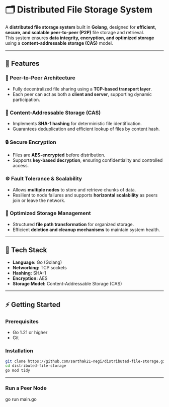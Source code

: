 # 🗂️ Distributed File Storage System

A **distributed file storage system** built in **Golang**, designed for **efficient, secure, and scalable peer-to-peer (P2P)** file storage and retrieval.  
This system ensures **data integrity, encryption, and optimized storage** using a **content-addressable storage (CAS)** model.

---

## 🚀 Features

### 🔗 Peer-to-Peer Architecture
- Fully decentralized file sharing using a **TCP-based transport layer**.  
- Each peer can act as both a **client and server**, supporting dynamic participation.

### 🧩 Content-Addressable Storage (CAS)
- Implements **SHA-1 hashing** for deterministic file identification.  
- Guarantees deduplication and efficient lookup of files by content hash.

### 🔒 Secure Encryption
- Files are **AES-encrypted** before distribution.  
- Supports **key-based decryption**, ensuring confidentiality and controlled access.

### ⚙️ Fault Tolerance & Scalability
- Allows **multiple nodes** to store and retrieve chunks of data.  
- Resilient to node failures and supports **horizontal scalability** as peers join or leave the network.

### 📁 Optimized Storage Management
- Structured **file path transformation** for organized storage.  
- Efficient **deletion and cleanup mechanisms** to maintain system health.

---


## 🧰 Tech Stack

- **Language:** Go (Golang)  
- **Networking:** TCP sockets  
- **Hashing:** SHA-1  
- **Encryption:** AES  
- **Storage Model:** Content-Addressable Storage (CAS)  

---

## ⚡ Getting Started

### Prerequisites
- Go 1.21 or higher
- Git

### Installation
```bash
git clone https://github.com/sarthak21-negi/distributed-file-storage.git
cd distributed-file-storage
go mod tidy

```
---

### Run a Peer Node
go run main.go
